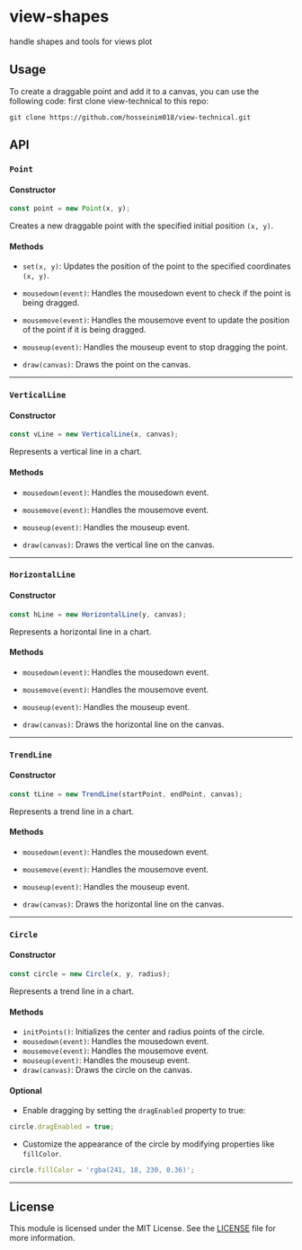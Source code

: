 # view-shapes
handle shapes and tools for views plot

## Usage

To create a draggable point and add it to a canvas, you can use the following code:
first clone view-technical to this repo:
```git
git clone https://github.com/hosseinim018/view-technical.git
```
## API

### `Point`

#### Constructor

```javascript
const point = new Point(x, y);
```

Creates a new draggable point with the specified initial position `(x, y)`.

#### Methods

- `set(x, y)`: Updates the position of the point to the specified coordinates `(x, y)`.

- `mousedown(event)`: Handles the mousedown event to check if the point is being dragged.

- `mousemove(event)`: Handles the mousemove event to update the position of the point if it is being dragged.

- `mouseup(event)`: Handles the mouseup event to stop dragging the point.

- `draw(canvas)`: Draws the point on the canvas.
---
### `VerticalLine`

#### Constructor

```javascript
const vLine = new VerticalLine(x, canvas);
```
Represents a vertical line in a chart.

#### Methods

- `mousedown(event)`: Handles the mousedown event.

- `mousemove(event)`: Handles the mousemove event.

- `mouseup(event)`: Handles the mouseup event.

- `draw(canvas)`: Draws the vertical line on the canvas.
---
### `HorizontalLine`

#### Constructor

```javascript
const hLine = new HorizontalLine(y, canvas);
```
Represents a horizontal line in a chart.
#### Methods

- `mousedown(event)`: Handles the mousedown event.

- `mousemove(event)`: Handles the mousemove event.

- `mouseup(event)`: Handles the mouseup event.

- `draw(canvas)`: Draws the horizontal line on the canvas.
---
### `TrendLine`

#### Constructor

```javascript
const tLine = new TrendLine(startPoint, endPoint, canvas);
```
Represents a trend line in a chart.
#### Methods

- `mousedown(event)`: Handles the mousedown event.

- `mousemove(event)`: Handles the mousemove event.

- `mouseup(event)`: Handles the mouseup event.

- `draw(canvas)`: Draws the horizontal line on the canvas.
---
### `Circle`

#### Constructor

```javascript
const circle = new Circle(x, y, radius);
```
Represents a trend line in a chart.
#### Methods
- `initPoints()`: Initializes the center and radius points of the circle.
- `mousedown(event)`: Handles the mousedown event.
- `mousemove(event)`: Handles the mousemove event.
- `mouseup(event)`: Handles the mouseup event.
- `draw(canvas)`: Draws the circle on the canvas.
#### Optional
- Enable dragging by setting the `dragEnabled` property to true:
```javascript
circle.dragEnabled = true;
```
- Customize the appearance of the circle by modifying properties like `fillColor`.
```javascript
circle.fillColor = 'rgba(241, 18, 230, 0.36)';
```
---
## License

This module is licensed under the MIT License. See the [LICENSE](./LICENSE) file for more information.
